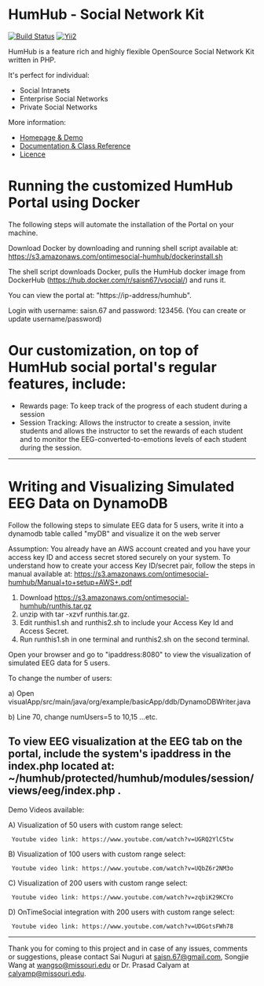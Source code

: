 HumHub - Social Network Kit
===========================

[![Build Status](https://travis-ci.org/humhub/humhub.svg?branch=master)](https://travis-ci.org/humhub/humhub)
[![Yii2](https://img.shields.io/badge/Powered_by-Yii_Framework-green.svg?style=flat)](http://www.yiiframework.com/)

HumHub is a feature rich and highly flexible OpenSource Social Network Kit written in PHP.

It's perfect for individual:
- Social Intranets
- Enterprise Social Networks
- Private Social Networks

More information:
- [Homepage & Demo](http://www.humhub.org)
- [Documentation & Class Reference](http://docs.humhub.org)
- [Licence](http://www.humhub.org/licences)

# Running the customized HumHub Portal using Docker
The following steps will automate the installation of the Portal on your machine. 

Download Docker by downloading and running shell script available at: https://s3.amazonaws.com/ontimesocial-humhub/dockerinstall.sh

The shell script downloads Docker, pulls the HumHub docker image from DockerHub (https://hub.docker.com/r/saisn67/vsocial/) and runs it. 

You can view the portal at: "https://ip-address/humhub". 

Login with username: saisn.67 and password: 123456. (You can create or update username/password)

# Our customization, on top of HumHub social portal's regular features, include: 
- Rewards page: To keep track of the progress of each student during a session
- Session Tracking: Allows the instructor to create a session, invite students and allows the instructor to set the rewards of each student and to monitor the EEG-converted-to-emotions levels of each student during the session.

--------------------------------------------------------------------------------------------

# Writing and Visualizing Simulated EEG Data on DynamoDB
Follow the following steps to simulate EEG data for 5 users, write it into a dynamodb table called "myDB" and visualize it on the web server

Assumption: You already have an AWS account created and you have your access key ID and access secret stored securely on your system. To understand how to create your access Key ID/secret pair, follow the steps in manual available at: https://s3.amazonaws.com/ontimesocial-humhub/Manual+to+setup+AWS+.pdf

1. Download https://s3.amazonaws.com/ontimesocial-humhub/runthis.tar.gz  
2. unzip with tar -xzvf runthis.tar.gz. 
3. Edit runthis1.sh and runthis2.sh to include your Access Key Id and Access Secret. 
4. Run runthis1.sh in one terminal and runthis2.sh on the second terminal. 

Open your browser and go to "ipaddress:8080" to view the visualization of simulated EEG data for 5 users. 

To change the number of users:

a) Open visualApp/src/main/java/org/example/basicApp/ddb/DynamoDBWriter.java

b) Line 70, change numUsers=5 to 10,15 ...etc.

To view EEG visualization at the EEG tab on the portal, include the system's ipaddress in the index.php located at: ~/humhub/protected/humhub/modules/session/views/eeg/index.php . 
---------------------------------------------------------------------------------------------

Demo Videos available:

A) Visualization of 50 users with custom range select:  
     
     Youtube video link: https://www.youtube.com/watch?v=UGRQ2YlC5tw 

B) Visualization of 100 users with custom range select: 
     
     Youtube video link: https://www.youtube.com/watch?v=UQbZ6r2NM3o 

C)  Visualization of 200 users with custom range select: 
     
     Youtube video link: https://www.youtube.com/watch?v=zqbiK29KCYo 

D) OnTimeSocial integration with 200 users with custom range select: 
     
     Youtube video link: https://www.youtube.com/watch?v=UDGotsFWh78 

-----------------------------------------------------------------------------

Thank you for coming to this project and in case of any issues, comments or suggestions, please contact Sai Nuguri at saisn.67@gmail.com, Songjie Wang at wangso@missouri.edu or Dr. Prasad Calyam at calyamp@missouri.edu.


